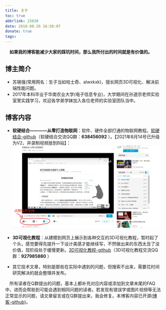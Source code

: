 ```yaml
---
title: 关于
toc: true
abbrlink: 23630
date: 2018-08-26 16:58:07
donate: true
tags:
---
```


&emsp;__如果我的博客能减少大家的踩坑时间，那么我所付出的时间就是有价值的。__

## 博主简介
- 苏锡强(常用网名：生子当如哈士奇、alwxkxk)，擅长网页3D可视化、解决前端性能问题。
- 2017年本科毕业于华南农业大学(电子信息专业)，大学期间在孙道宗老师实验室里实践学习，欢迎各学弟学妹加入各位老师的实验室团队当中。

## 博客内容
- __软硬结合————从零打造物联网__：软件、硬件全部打通的物联网教程。[软硬结合-github](https://github.com/alwxkxk/soft-and-hard)（软硬结合交流QQ群：__638456092__ ）。【2021年8月14号已升级为V2，并录制视频放到B站】：
![B站视频](/blog_images/B站视频.webp)

- __3D可视化教程__：从建模到网页上展示到各种交互的3D可视化教程，暂时起了个头，感觉要得先提升一下设计美感才能继续写，不然做出来的东西太丑了没价值，现阶段处于缓慢更新。[3D可视化教程-github](https://github.com/alwxkxk/threejs-example)（3D可视化教程交流QQ群：__927985880__ ）
- 其它技术文章，特别是那些在实际中遇到的问题，但搜索不出来，需要花时间研究解决的就会整理并发布。

&emsp;所有读者在Q群提出的问题，基本上都补充对应内容或添加到文章末尾的FAQ中，进而会帮助到可能会遇到相同问题的读者。若发现有错误字或图片视频等无法正常显示的问题，请文章留言或在Q群提出来，我会修复。本博客内容已开源([博客-github](https://github.com/alwxkxk/blog))。
<!-- ![获取全部源码](/blog_images/获取全部源码.webp) -->




